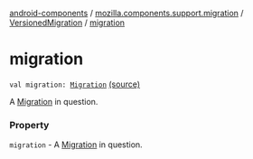 [android-components](../../index.md) / [mozilla.components.support.migration](../index.md) / [VersionedMigration](index.md) / [migration](./migration.md)

# migration

`val migration: `[`Migration`](../-migration/index.md) [(source)](https://github.com/mozilla-mobile/android-components/blob/master/components/support/migration/src/main/java/mozilla/components/support/migration/FennecMigrator.kt#L78)

A [Migration](../-migration/index.md) in question.

### Property

`migration` - A [Migration](../-migration/index.md) in question.
